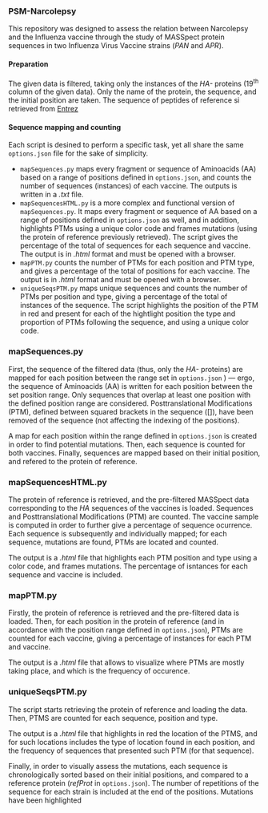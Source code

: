 ### PSM-Narcolepsy
This repository was designed to assess the relation between Narcolepsy and the Influenza vaccine through the study of MASSpect protein sequences in two Influenza Virus Vaccine strains (_PAN_ and _APR_).

#### Preparation 
The given data is filtered, taking only the instances of the _HA-_ proteins (19<sup>th</sup> column of the given data). Only the name of the protein, the sequence, and the initial position are taken. The sequence of peptides of reference si retrieved from [Entrez](https://www.ncbi.nlm.nih.gov/Class/MLACourse/Original8Hour/Entrez/)

#### Sequence mapping and counting

Each script is desined to perform a specific task, yet all share the same `options.json` file for the sake of simplicity. 
- `mapSequences.py` maps every fragment or sequence of Aminoacids (AA) based on a range of positions defined in `options.json`, and counts the number of sequences (instances) of each vaccine. The outputs is written in a _.txt_ file.
- `mapSequencesHTML.py` is a more complex and functional version of `mapSequences.py`. It maps every fragment or sequence of AA based on a range of positions defined in `options.json` as well, and in addition, highlights PTMs using a unique color code and frames mutations (using the protein of reference previously retrieved). The script gives the percentage of the total of sequences for each sequence and vaccine. The output is in _.html_ format and must be opened with a browser.
- `mapPTM.py` counts the number of PTMs for each position and PTM type, and gives a percentage of the total of positions for each vaccine. The output is in _.html_ format and must be opened with a browser.
- `uniqueSeqsPTM.py` maps unique sequences and counts the number of PTMs per position and type, giving a percentage of the total of instances of the sequence. The script highlights the position of the PTM in <span color='red'>red</span> and present for each of the hightlight position the type and proportion of PTMs following the sequence, and using a unique color code. 


### mapSequences.py

First, the sequence of the filtered data (thus, only the *HA-* proteins) are mapped for each position between the range set in `options.json` ) &mdash; ergo, the sequence of Aminoacids (AA) is written for each position between the set position range. Only sequences that overlap at least one position with the defined position range are considered. Posttranslational Modifications (PTM), defined between squared brackets in the sequence (\[\]), have been removed of the sequence (not affecting the indexing of the positions). 

A map for each position within the range defined in `options.json` is created in order to find potential mutations. Then, each sequence is counted for both vaccines. Finally, sequences are mapped based on their initial position, and refered to the protein of reference. 

### mapSequencesHTML.py

The protein of reference is retrieved, and the pre-filtered MASSpect data corresponding to the _HA_ sequences of the vaccines is loaded. Sequences and Posttranslational Modifications (PTM) are counted. The vaccine sample is computed in order to further give a percentage of sequence ocurrence. Each sequence is subsequently and individually mapped; for each sequence, mutations are found, PTMs are located and counted. 

The output is a _.html_ file that highlights each PTM position and type using a color code, and frames mutations. The percentage of isntances for each sequence and vaccine is included. 

### mapPTM.py

Firstly, the protein of reference is retrieved and the pre-filtered data is loaded. Then, for each position in the protein of reference (and in accordance with the position range defined in `options.json`), PTMs are counted for each vaccine, giving a percentage of instances for each PTM and vaccine. 

The output is a _.html_ file that allows to visualize where PTMs are mostly taking place, and which is the frequency of occurence. 

### uniqueSeqsPTM.py

The script starts retrieving the protein of reference and loading the data. Then, PTMS are counted for each sequence, position and type. 

The output is a _.html_ file that highlights in  <span color='red'>red</span> the location of the PTMS, and for such locations includes the type of location found in each position, and the frequency of sequences that presented such PTM (for that sequence).







Finally, in order to visually assess the mutations, each sequence is chronologically sorted based on their initial positions, and compared to a reference protein (_refProt_ in `options.json`). The number of repetitions of the sequence for each strain is included at the end of the positions. Mutations have been highlighted
